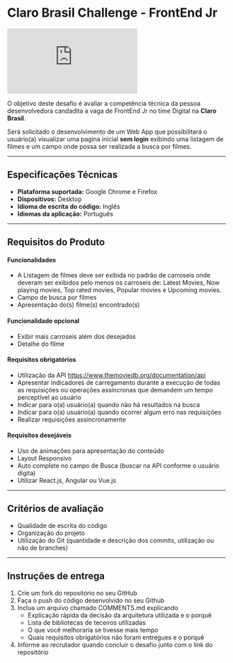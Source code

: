 # Claro Brasil Challenge - FrontEnd Jr

[![N|Solid](https://jobs.i-hunter.com/claro/views/logo.php)](https://www.claro.com.br/)

O objetivo deste desafio é avaliar a competência técnica da pessoa desenvolvedora candadita a vaga de FrontEnd Jr no time Digital na **Claro Brasil**. 

Será solicitado o desenvolvimento de um Web App que possibilitará o usuário(a) visualizar uma pagina inicial **sem login** exibindo uma listagem de filmes e um campo onde possa ser realizada a busca por filmes.

--------------------------
Especificações Técnicas
--------------------------

- **Plataforma suportada:** Google Chrome e Firefox
- **Dispositivos:** Desktop
- **Idioma de escrita do código:** Inglês
- **Idiomas da aplicação:** Português

----------------------
Requisitos do Produto
----------------------

#### Funcionalidades

 - A Listagem de filmes deve ser exibida no padrão de carroseis onde deveram ser exibidos pelo menos os carroseis de: Latest Movies, Now playing movies, Top rated movies, Popular movies e Upcoming movies.
 - Campo de busca por filmes
 - Apresentação do(s) filme(s) encontrado(s)
 
#### Funcionalidade opcional

 - Exibir mais carroseis além dos desejados
 - Detalhe do filme

#### Requisitos obrigatórios

 - Utilização da API https://www.themoviedb.org/documentation/api
 - Apresentar indicadores de carregamento durante a execução de todas as requisições ou operações assíncronas que demandem um tempo perceptível ao usuário
 - Indicar para o(a) usuário(a) quando não há resultados na busca
 - Indicar para o(a) usuário(a) quando ocorrer algum erro nas requisições
 - Realizar requisições assíncronamente

#### Requisitos desejáveis

 - Uso de animações para apresentação do conteúdo
 - Layout Responsivo
 - Auto complete no campo de Busca (buscar na API conforme o usuário digita)
 - Utilizar React.js, Angular ou Vue.js

---------------------------
Critérios de avaliação
---------------------------

 - Qualidade de escrita do código
 - Organização do projeto
 - Utilização do Git (quantidade e descrição dos commits, utilização ou não de branches)

------------------------
Instruções de entrega
----------------------------

 1. Crie um fork do repositório no seu GitHub
 2. Faça o push do código desenvolvido no seu Github
 3. Inclua um arquivo chamado COMMENTS.md explicando
	 - Explicação rápida da decisão da arquitetura utilizada e o porquê
	 - Lista de bibliotecas de teceiros utilizadas
	 - O que você melhoraria se tivesse mais tempo
	 - Quais requisitos obrigatórios não foram entregues e o porquê
 4. Informe ao recrutador quando concluir o desafio junto com o link do repositório
